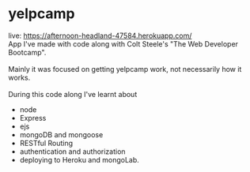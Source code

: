 # yelpcamp 
live: https://afternoon-headland-47584.herokuapp.com/ <br />
App I've made with code along with Colt Steele's "The Web Developer Bootcamp".
<br /><br />
Mainly it was focused on getting yelpcamp work, not necessarily how it works.
<br /><br />
During this code along I've learnt about 
* node
* Express
* ejs
* mongoDB and mongoose
* RESTful Routing
* authentication and authorization
* deploying to Heroku and mongoLab.
